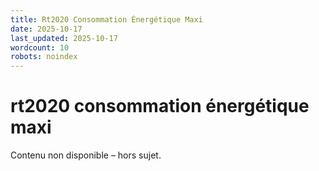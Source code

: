 ```yaml
---
title: Rt2020 Consommation Énergétique Maxi
date: 2025-10-17
last_updated: 2025-10-17
wordcount: 10
robots: noindex
---
```


# rt2020 consommation énergétique maxi

Contenu non disponible – hors sujet.